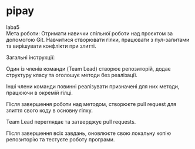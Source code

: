 # pipay
laba5 <br>
Мета роботи: Отримати навички спільної роботи над проєктом за допомогою Git. Навчитися створювати гілки, працювати з пул-запитами та вирішувати конфлікти при злитті.

Загальні інструкції:

Один із членів команди (Team Lead) створює репозиторій, додає структуру класу та оголошує методи без реалізації.

Інші члени команди повинні реалізувати призначені для них методи, працюючи в окремій гілці.

Після завершення роботи над методом, створюєте pull request для злиття свого коду в основну гілку.

Team Lead переглядає та затверджує pull requests.

Після завершення всіх завдань, оновлюєте свою локальну копію репозиторію та тестуєте роботу програми.
